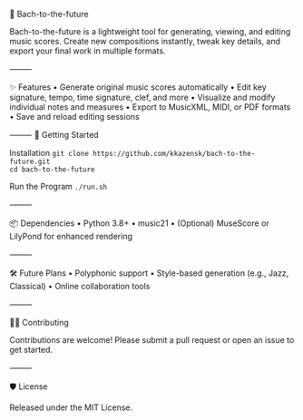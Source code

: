 🎼 Bach-to-the-future

Bach-to-the-future is a lightweight tool for generating, viewing, and editing music scores. Create new compositions instantly, tweak key details, and export your final work in multiple formats.

⸻

✨ Features
	•	Generate original music scores automatically
	•	Edit key signature, tempo, time signature, clef, and more
	•	Visualize and modify individual notes and measures
	•	Export to MusicXML, MIDI, or PDF formats
	•	Save and reload editing sessions

⸻
🚀 Getting Started

Installation
`git clone https://github.com/kkazensk/bach-to-the-future.git`
</br>
`cd bach-to-the-future`

Run the Program
`./run.sh`


⸻

📦 Dependencies
	•	Python 3.8+
	•	music21
	•	(Optional) MuseScore or LilyPond for enhanced rendering

⸻

🛠️ Future Plans
	•	Polyphonic support
	•	Style-based generation (e.g., Jazz, Classical)
	•	Online collaboration tools

⸻

🧑‍💻 Contributing

Contributions are welcome! Please submit a pull request or open an issue to get started.

⸻

🛡️ License

Released under the MIT License.
